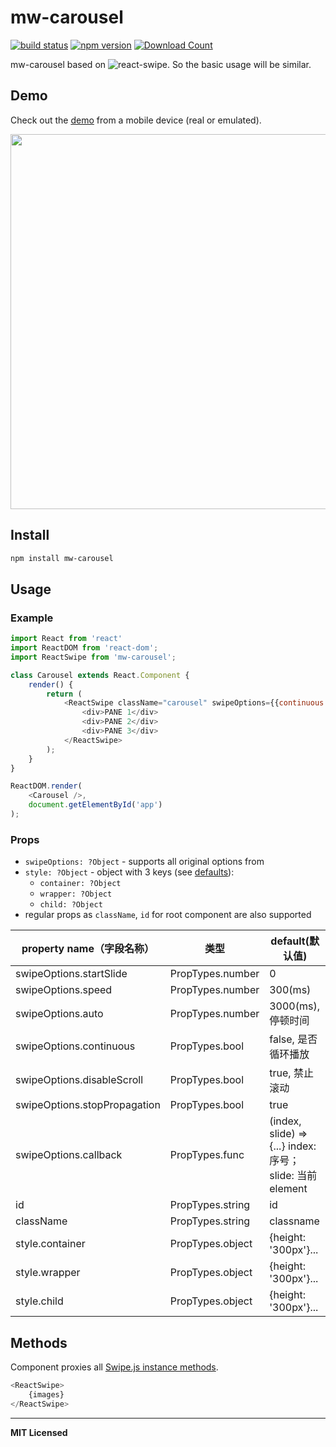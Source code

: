 # mw-carousel

[![build status](http://img.shields.io/travis/voronianski/react-swipe.svg?style=flat)](https://travis-ci.org/voronianski/react-swipe)
[![npm version](http://badge.fury.io/js/react-swipe.svg)](http://badge.fury.io/js/react-swipe)
[![Download Count](http://img.shields.io/npm/dm/react-swipe.svg?style=flat)](http://www.npmjs.com/package/react-swipe)

mw-carousel based on ![react-swipe](https://www.npmjs.com/package/react-swipe). So the basic usage will be similar.

## Demo

Check out the [demo](http://voronianski.github.io/react-swipe/demo/) from a mobile device (real or emulated).

<img src="https://user-images.githubusercontent.com/974035/34205307-30965ccc-e582-11e7-9384-fe1ce991ff4f.gif" width="600" />

## Install

```bash
npm install mw-carousel
```

## Usage

### Example

```javascript
import React from 'react'
import ReactDOM from 'react-dom';
import ReactSwipe from 'mw-carousel';

class Carousel extends React.Component {
    render() {
        return (
            <ReactSwipe className="carousel" swipeOptions={{continuous: false}}>
                <div>PANE 1</div>
                <div>PANE 2</div>
                <div>PANE 3</div>
            </ReactSwipe>
        );
    }
}

ReactDOM.render(
    <Carousel />, 
    document.getElementById('app')
);
```

### Props

- `swipeOptions: ?Object` - supports all original options from 
- `style: ?Object` - object with 3 keys (see [defaults](https://github.com/voronianski/react-swipe/blob/gh-pages/src/reactSwipe.js#L28)):
    -  `container: ?Object`
    -  `wrapper: ?Object`
    -  `child: ?Object` 
- regular props as `className`, `id` for root component are also supported

|property name（字段名称）|类型| default(默认值)|
|---|---|----|
|swipeOptions.startSlide|PropTypes.number|0|
|swipeOptions.speed|PropTypes.number|300(ms)|
|swipeOptions.auto|PropTypes.number|3000(ms),停顿时间|
|swipeOptions.continuous|PropTypes.bool|false, 是否循环播放|
|swipeOptions.disableScroll|PropTypes.bool|true, 禁止滚动|
|swipeOptions.stopPropagation|PropTypes.bool|true|
|swipeOptions.callback|PropTypes.func|(index, slide) => {...} index: 序号；slide: 当前element|
|id|PropTypes.string|id|
|className|PropTypes.string|classname|
|style.container|PropTypes.object|{height: '300px'}...|
|style.wrapper|PropTypes.object|{height: '300px'}...|
|style.child|PropTypes.object|{height: '300px'}...|

## Methods

Component proxies all [Swipe.js instance methods](https://github.com/thebird/swipe#swipe-api).

```javascript
<ReactSwipe>
    {images}
</ReactSwipe>
```

---

**MIT Licensed**